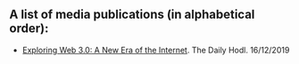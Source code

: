 ## A list of media publications (in alphabetical order):

- [Exploring Web 3.0: A New Era of the Internet](https://dailyhodl.com/2019/12/16/exploring-web-3-0-a-new-era-of-the-internet/). The Daily Hodl. 16/12/2019 

